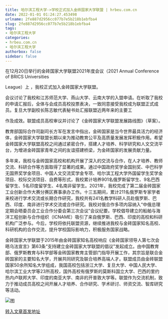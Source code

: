 ```yaml
---
title: 哈尔滨工程大学->学校正式加入金砖国家大学联盟 | hrbeu.com.cn
date: 2022-01-01 01:24:27.453498
urlname: 2fe887d2956cc077b7e5b218b1ebfba4
slug: 2fe887d2956cc077b7e5b218b1ebfba4
tags: 
- 哈尔滨工程大学
categories:
- hrbeu.com.cn
- 哈尔滨工程大学
authorbox: false
sidebar: false
---
```

在12月20日举行的金砖国家大学联盟2021年度会议（2021 Annual Conference of BRICS Universities

League）上 ，我校正式加入金砖国家大学联盟。

会议讨论了我校和江苏师范大学、燕山大学、云南大学的入盟申请。在听取了我校的申请汇报后，全体与会成员高校投票表决，一致同意接受我校成为联盟正式成员。复旦大学副校长陈志敏代表秘书处汇报联盟近两年来的主要工
<!--more-->
作及成效。联盟成员高校审议并讨论了《金砖国家大学联盟发展路线图》（草案）。

教育部国际合作司副司长方军在发言中指出，金砖国家是当今世界最具活力的经济体，金砖国家大学联盟长期以来为推动教育公平及高质量发展发挥积极作用。希望金砖国家大学联盟高校之间通过紧密合作，搭建人才培养、科学研究和人文交流平台，为增进金砖国家青年之间的友谊搭建桥梁，为金砖国家的发展贡献力量。

多年来，我校与金砖国家高校和机构开展了深入的交流与合作，在人才培养、教师交流、科研合作等方面取得了显著的成果。通过中国政府奖学金国别奖、中巴科学无国界奖学金项目、中国人文交流奖学金专项、哈尔滨工程大学外国留学生奖学金项目、校际交流项目、自费等形式，我校累计培养901名俄罗斯留学生、9名巴西留学生、5名印度留学生、4名南非留学生。2021年，我校完成了第二届金砖国家工业创新合作大赛分赛区赛事承办工作。十三五期间，累计211名俄罗斯专家学者来校进行学术交流或长期合作研究，我校共有241名教学科研人员赴俄罗斯、巴西、印度、南非进行学术交流或合作研究。我校对俄合作多项内容纳入“中俄总理定期会晤委员会工业合作分委会第三次会议”会议纪要。学校倡导建立的船舶与海洋工程创新与合作组织（ICNAME）吸引了来自俄罗斯、巴西、印度的高校和科研机构广泛参与。今后，学校将依托联盟资源，继续推进我校与金砖国家知名高校、科研机构的合作交流，提升学校国际影响力，积极服务国家战略。

金砖国家大学联盟于2015年由金砖国家知名高校响应《金砖国家领导人第七次会晤乌法宣言》第63条“支持建立金砖国家大学联盟的倡议”发起成立。由中国教育部、俄罗斯教育与科学部等金砖国家教育主管部门指导开展工作，其宗旨是联合金砖国家的主要知名大学，开展共同研究及联合培养高端人才。联盟成员由金砖联盟国家50余所知名大学组成，我国高校包括浙江大学、复旦大学、中国人民大学、哈尔滨工业大学等23所高校，国外高校有俄罗斯的莫斯科国立大学、巴西的里约热内卢联邦大学、印度的南亚大学、南非的开普敦大学等。联盟作为交流机制，致力于推动成员高校之间开展人才培养、合作研究、学术研讨、师资交流、智库研究等活动。

![图](http://gongxue.cn/__local/7/40/0D/6D52901367688225B10E7138B44_86F6B8C5_1AE55.jpg)

[转入文章首发地址](http://gongxue.cn/info/1141/69296.htm)